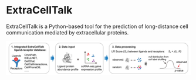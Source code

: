 # ExtraCellTalk
ExtraCellTalk is a Python-based tool for the prediction of long-distance cell communication mediated by extracellular proteins.

![](https://github.com/xupeng-zang/ExtraCellTalk/blob/main/ExtraCellTalk.jpg)

